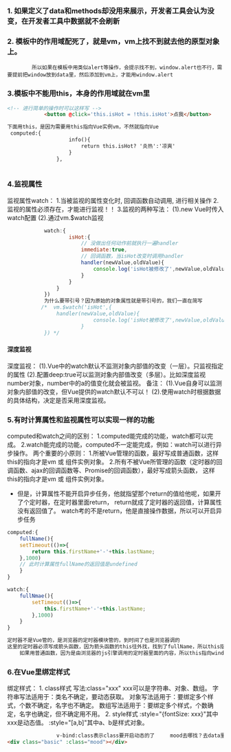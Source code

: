 ### 1. 如果定义了data和methods却没用来展示，开发者工具会认为没变，在开发者工具中数据就不会刷新

### 2. 模板中的作用域配死了，就是vm，vm上找不到就去他的原型对象上。
            所以如果在模板中用类似alert等操作，会提示找不到，window.alert也不行，需要提前把window放到data里，然后添加到vm上，才能用window.alert
### 3.模板中不能用this，本身的作用域就在vm里
```html
<!-- 进行简单的操作时可以这样写 -->
            <button @click='this.isHot = !this.isHot'>点我</button>

下面用this，是因为需要用this指向Vue实例vm，不然就指向Vue
 computed:{
                    info(){
                        return this.isHot? '炎热':'凉爽'
                    }
                },
        
```

### 4.监视属性
监视属性watch：
					1.当被监视的属性变化时, 回调函数自动调用, 进行相关操作
					2.监视的属性必须存在，才能进行监视！！
					3.监视的两种写法：
							(1).new Vue时传入watch配置
							(2).通过vm.$watch监视

```js
            watch:{
                    isHot:{
                        // 没做出任何动作前就执行一遍handler
                        immediate:true,
                        // 回调函数，当isHot改变时调用handler
                        handler(newValue,oldValue){
                            console.log('isHot被修改了',newValue,oldValue);
                        }
                    }
                }
            })
            为什么要带引号？因为原始的对象属性就是带引号的，我们一直在简写
           /*  vm.$watch('isHot',{
                handler(newValue,oldValue){
                            console.log('isHot被修改了',newValue,oldValue);
                        }
            }) */
```
#### 深度监视
深度监视：
        (1).Vue中的watch默认不监测对象内部值的改变（一层）。只监视指定的属性
        (2).配置deep:true可以监测对象内部值改变（多层）。比如深度监视number对象，number中的a的值变化就会被监视。
备注：
        (1).Vue自身可以监测对象内部值的改变，但Vue提供的watch默认不可以！
        (2).使用watch时根据数据的具体结构，决定是否采用深度监视。

### 5.有时计算属性和监视属性可以实现一样的功能
computed和watch之间的区别：
						1.computed能完成的功能，watch都可以完成。
						2.watch能完成的功能，computed不一定能完成，例如：watch可以进行异步操作。
				两个重要的小原则：
							1.所被Vue管理的函数，最好写成普通函数，这样this的指向才是vm 或 组件实例对象。
							2.所有不被Vue所管理的函数（定时器的回调函数、ajax的回调函数等、Promise的回调函数），最好写成箭头函数，
								这样this的指向才是vm 或 组件实例对象。
        
        
* 但是，计算属性不能开启异步任务，他就指望那个return的值给他呢，如果开了个定时器，在定时器里面return，   return就成了定时器的返回值，计算属性没有返回值了。
watch考的不是return，他是直接操作数据，所以可以开启异步任务

```js
computed:{
    fullName(){
    setTimeout(()=>{
        return this.firstName+'-'+this.lastName;
    },1000)
    // 此时计算属性fullName的返回值是undefined
    }
}

watch:{
    fullNmae(){
        setTimeout(()=>{
            this.firstName+'-'+this.lastName;
        },1000)
    }
}

定时器不是Vue管的，是浏览器的定时器模块管的，到时间了也是浏览器调的
这里的定时器必须写成箭头函数，因为箭头函数的this往外找，找到了fullName，所以this指向vm
    如果用普通函数，因为是由浏览器的js引擎调用的定时器里面的内容，所以this指向window
```

### 6.在Vue里绑定样式
绑定样式：
        1. class样式
                    写法:class="xxx" xxx可以是字符串、对象、数组。
                            字符串写法适用于：类名不确定，要动态获取。
                            对象写法适用于：要绑定多个样式，个数不确定，名字也不确定。
                            数组写法适用于：要绑定多个样式，个数确定，名字也确定，但不确定用不用。
        2. style样式
                    :style="{fontSize: xxx}"其中xxx是动态值。
                    :style="[a,b]"其中a、b是样式对象。
```html
                v-bind:class表示class要开启动态的了     mood去哪找？去data里找出来值加到class里
<div class="basic" :class="mood"></div>
```